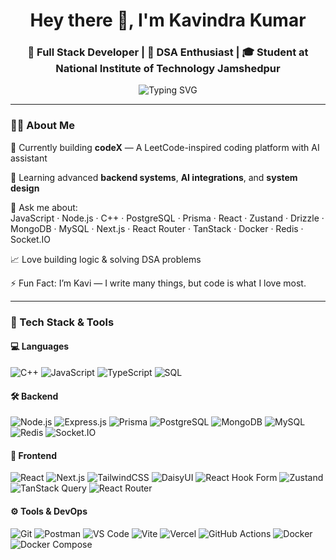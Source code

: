 <h1 align="center">Hey there 👋, I'm Kavindra Kumar</h1>
<h3 align="center">🚀 Full Stack Developer | 🧠 DSA Enthusiast | 🎓 Student at National Institute of Technology Jamshedpur</h3>

<p align="center">
  <img 
    src="https://readme-typing-svg.demolab.com?font=Fira+Code&pause=1000&center=true&vCenter=true&multiline=true&width=1000&height=100&lines=Learner.+Builder.+Problem+Solver+%F0%9F%94%A5;Love+building+scalable+apps+%F0%9F%9A%80;Always+learning%2C+always+building+%F0%9F%93%9A"
    alt="Typing SVG"
    style="max-width: 100%; height: auto;"
  />
</p>


---

### 🧑‍💻 About Me

🔭 Currently building **codeX** — A LeetCode-inspired coding platform with AI assistant

🌱 Learning advanced **backend systems**, **AI integrations**, and **system design**

💬 Ask me about:  
JavaScript · Node.js · C++ · PostgreSQL · Prisma · React · Zustand · Drizzle · MongoDB · MySQL · Next.js · React Router · TanStack · Docker · Redis · Socket.IO

📈 Love building logic & solving DSA problems

⚡ Fun Fact: I’m Kavi — I write many things, but code is what I love most.

---


### 🔧 Tech Stack & Tools

#### 💻 **Languages**

![C++](https://img.shields.io/badge/C++-00599C?style=for-the-badge&logo=c%2B%2B&logoColor=white)
![JavaScript](https://img.shields.io/badge/JavaScript-F7DF1E?style=for-the-badge&logo=javascript&logoColor=black)
![TypeScript](https://img.shields.io/badge/TypeScript-3178C6?style=for-the-badge&logo=typescript&logoColor=white)
![SQL](https://img.shields.io/badge/SQL-4479A1?style=for-the-badge&logo=mysql&logoColor=white)

#### 🛠️ **Backend**

![Node.js](https://img.shields.io/badge/Node.js-339933?style=for-the-badge&logo=nodedotjs&logoColor=white)
![Express.js](https://img.shields.io/badge/Express.js-000000?style=for-the-badge&logo=express&logoColor=white)
![Prisma](https://img.shields.io/badge/Prisma-2D3748?style=for-the-badge&logo=prisma&logoColor=white)
![PostgreSQL](https://img.shields.io/badge/PostgreSQL-4169E1?style=for-the-badge&logo=postgresql&logoColor=white)
![MongoDB](https://img.shields.io/badge/MongoDB-4EA94B?style=for-the-badge&logo=mongodb&logoColor=white)
![MySQL](https://img.shields.io/badge/MySQL-005C84?style=for-the-badge&logo=mysql&logoColor=white)
![Redis](https://img.shields.io/badge/Redis-DC382D?style=for-the-badge&logo=redis&logoColor=white)
![Socket.IO](https://img.shields.io/badge/Socket.IO-010101?style=for-the-badge&logo=socketdotio&logoColor=white)

#### 🧩 **Frontend**

![React](https://img.shields.io/badge/React-20232A?style=for-the-badge&logo=react&logoColor=61DAFB)
![Next.js](https://img.shields.io/badge/Next.js-000000?style=for-the-badge&logo=nextdotjs&logoColor=white)
![TailwindCSS](https://img.shields.io/badge/TailwindCSS-06B6D4?style=for-the-badge&logo=tailwindcss&logoColor=white)
![DaisyUI](https://img.shields.io/badge/DaisyUI-4B5563?style=for-the-badge&logo=tailwindcss&logoColor=white)
![React Hook Form](https://img.shields.io/badge/React_Hook_Form-EC5990?style=for-the-badge&logo=reacthookform&logoColor=white)
![Zustand](https://img.shields.io/badge/Zustand-000000?style=for-the-badge&logo=react&logoColor=white)
![TanStack Query](https://img.shields.io/badge/TanStack_Query-FF4154?style=for-the-badge&logo=reactquery&logoColor=white)
![React Router](https://img.shields.io/badge/React_Router-CA4245?style=for-the-badge&logo=reactrouter&logoColor=white)

#### ⚙️ **Tools & DevOps**

![Git](https://img.shields.io/badge/Git-F05032?style=for-the-badge&logo=git&logoColor=white)
![Postman](https://img.shields.io/badge/Postman-FF6C37?style=for-the-badge&logo=postman&logoColor=white)
![VS Code](https://img.shields.io/badge/VS%20Code-007ACC?style=for-the-badge&logo=visualstudiocode&logoColor=white)
![Vite](https://img.shields.io/badge/Vite-646CFF?style=for-the-badge&logo=vite&logoColor=white)
![Vercel](https://img.shields.io/badge/Vercel-000000?style=for-the-badge&logo=vercel&logoColor=white)
![GitHub Actions](https://img.shields.io/badge/GitHub_Actions-2088FF?style=for-the-badge&logo=githubactions&logoColor=white)
![Docker](https://img.shields.io/badge/Docker-2496ED?style=for-the-badge&logo=docker&logoColor=white)
![Docker Compose](https://img.shields.io/badge/Docker--Compose-384D54?style=for-the-badge&logo=docker&logoColor=white)
